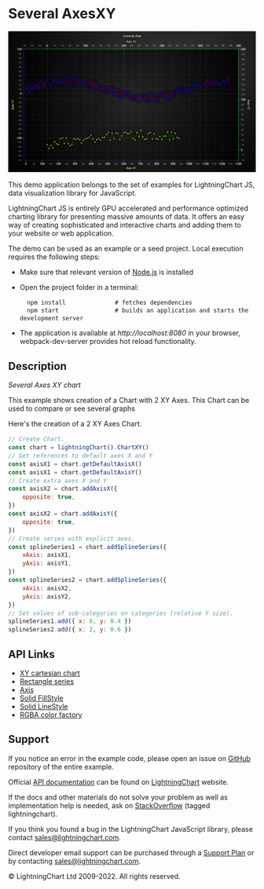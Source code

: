 # Several AxesXY

![Several AxesXY](severalAxesXY-darkGold.png)

This demo application belongs to the set of examples for LightningChart JS, data visualization library for JavaScript.

LightningChart JS is entirely GPU accelerated and performance optimized charting library for presenting massive amounts of data. It offers an easy way of creating sophisticated and interactive charts and adding them to your website or web application.

The demo can be used as an example or a seed project. Local execution requires the following steps:

-   Make sure that relevant version of [Node.js](https://nodejs.org/en/download/) is installed
-   Open the project folder in a terminal:

          npm install              # fetches dependencies
          npm start                # builds an application and starts the development server

-   The application is available at _http://localhost:8080_ in your browser, webpack-dev-server provides hot reload functionality.


## Description

_Several Axes XY chart_

This example shows creation of a Chart with 2 XY Axes. This Chart can be used to compare or see several graphs

Here's the creation of a 2 XY Axes Chart.

```javascript
// Create Chart.
const chart = lightningChart().ChartXY()
// Get references to default axes X and Y
const axisX1 = chart.getDefaultAxisX()
const axisX1 = chart.getDefaultAxisY()
// Create extra axes X and Y
const axisX2 = chart.addAxisX({
    opposite: true,
})
const axisX2 = chart.addAxisY({
    opposite: true,
})
// Create series with explicit axes.
const splineSeries1 = chart.addSplineSeries({
    xAxis: axisX1,
    yAxis: axisY1,
})
const splineSeries2 = chart.addSplineSeries({
    xAxis: axisX2,
    yAxis: axisY2,
})
// Set values of sub-categories on categories (relative Y size).
splineSeries1.add({ x: 0, y: 0.4 })
splineSeries2.add({ x: 2, y: 0.6 })
```


## API Links

* [XY cartesian chart]
* [Rectangle series]
* [Axis]
* [Solid FillStyle]
* [Solid LineStyle]
* [RGBA color factory]


## Support

If you notice an error in the example code, please open an issue on [GitHub][0] repository of the entire example.

Official [API documentation][1] can be found on [LightningChart][2] website.

If the docs and other materials do not solve your problem as well as implementation help is needed, ask on [StackOverflow][3] (tagged lightningchart).

If you think you found a bug in the LightningChart JavaScript library, please contact sales@lightningchart.com.

Direct developer email support can be purchased through a [Support Plan][4] or by contacting sales@lightningchart.com.

[0]: https://github.com/Arction/
[1]: https://lightningchart.com/lightningchart-js-api-documentation/
[2]: https://lightningchart.com
[3]: https://stackoverflow.com/questions/tagged/lightningchart
[4]: https://lightningchart.com/support-services/

© LightningChart Ltd 2009-2022. All rights reserved.


[XY cartesian chart]: https://lightningchart.com/js-charts/api-documentation/v5.1.0/classes/ChartXY.html
[Rectangle series]: https://lightningchart.com/js-charts/api-documentation/v5.1.0/classes/RectangleSeries.html
[Axis]: https://lightningchart.com/js-charts/api-documentation/v5.1.0/classes/Axis.html
[Solid FillStyle]: https://lightningchart.com/js-charts/api-documentation/v5.1.0/classes/SolidFill.html
[Solid LineStyle]: https://lightningchart.com/js-charts/api-documentation/v5.1.0/classes/SolidLine.html
[RGBA color factory]: https://lightningchart.com/js-charts/api-documentation/v5.1.0/functions/ColorRGBA.html


